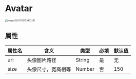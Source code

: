 # Avatar

<img src="http://mdrs.yuanjin.tech/img/20201130153821.png" alt="image-20201130153821293" style="zoom:50%;" />

## 属性

| 属性名 | 含义               | 类型   | 必填 | 默认值 |
| ------ | ------------------ | ------ | ---- | ------ |
| url    | 头像图片路径       | String | 是   | 无     |
| size   | 头像尺寸，宽高相等 | Number | 否   | 150    |